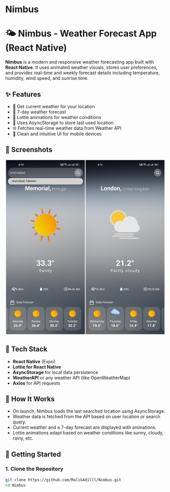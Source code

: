 # Nimbus
# 🌤️ Nimbus - Weather Forecast App (React Native)

**Nimbus** is a modern and responsive weather forecasting app built with **React Native**. It uses animated weather visuals, stores user preferences, and provides real-time and weekly forecast details including temperature, humidity, wind speed, and sunrise time.



## ✨ Features

- 📍 Get current weather for your location
- 📅 7-day weather forecast
- 🌈 Lottie animations for weather conditions
- 💾 Uses AsyncStorage to store last used location
- 🌐 Fetches real-time weather data from Weather API
- 📱 Clean and intuitive UI for mobile devices



## 📸 Screenshots

![App Screenshot](./image.jpg)



## 🔧 Tech Stack

- **React Native** (Expo)
- **Lottie for React Native**
- **AsyncStorage** for local data persistence
- **WeatherAPI** or any weather API (like OpenWeatherMap)
- **Axios** for API requests



## 🧠 How It Works

- On launch, Nimbus loads the last searched location using AsyncStorage.
- Weather data is fetched from the API based on user location or search query.
- Current weather and a 7-day forecast are displayed with animations.
- Lottie animations adapt based on weather conditions like sunny, cloudy, rainy, etc.



## 🚀 Getting Started

### 1. Clone the Repository

```bash
git clone https://github.com/MalikAdilll/Nimbus.git
cd Nimbus

